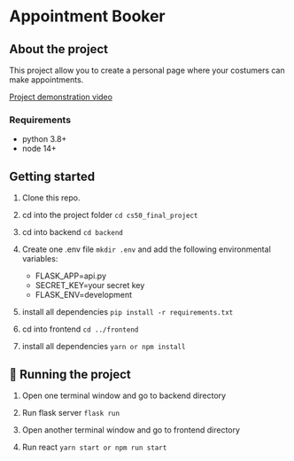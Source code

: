 # Appointment Booker
## About the project
This project allow you to create a personal page where your costumers can make appointments.  

[Project demonstration video](https://youtu.be/EKZmLp_YQ9g)

### Requirements

- python 3.8+
- node 14+

## Getting started

1. Clone this repo.

2. cd into the project folder `cd cs50_final_project`

3. cd into backend `cd backend`

4. Create one .env file `mkdir .env` and add the following environmental variables:

    - FLASK_APP=api.py
    - SECRET_KEY=your secret key
    - FLASK_ENV=development

5. install all dependencies `pip install -r requirements.txt`

6. cd into frontend `cd ../frontend`

7. install all dependencies `yarn or npm install`

## :rocket: Running the project

1. Open one terminal window and go to backend directory

2. Run flask server `flask run`

3. Open another terminal window and go to frontend directory

4. Run react `yarn start or npm run start`
